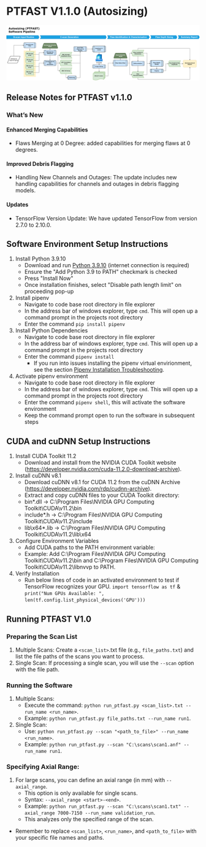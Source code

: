 # PTFAST V1.1.0 (Autosizing)
![PTFAST pipline](utils/PTFAST_Diagram.png)

## Release Notes for PTFAST v1.1.0
### What’s New
#### Enhanced Merging Capabilities
- Flaws Merging at 0 Degree: added capabilities for merging flaws at 0 degrees.
#### Improved Debris Flagging
- Handling New Channels and Outages: The update includes new handling capabilities for channels and outages in debris flagging models.
#### Updates
- TensorFlow Version Update: We have updated TensorFlow from version 2.7.0 to 2.10.0.

## Software Environment Setup Instructions
1. Install Python 3.9.10
    - Download and run [Python 3.9.10](https://www.python.org/downloads/release/python-3910/) (internet connection is required)
    - Ensure the "Add Python 3.9 to PATH" checkmark is checked
    - Press "Install Now"
    - Once installation finishes, select "Disable path length limit" on proceeding pop-up
2. Install pipenv
   - Navigate to code base root directory in file explorer
   - In the address bar of windows explorer, type `cmd`. This will open up a command prompt in the projects root directory
   - Enter the command `pip install pipenv`
3. Install Python Dependencies
    - Navigate to code base root directory in file explorer
    - In the address bar of windows explorer, type `cmd`. This will open up a command prompt in the projects root directory
    - Enter the command `pipenv install`
      - If you run into issues installing the pipenv virtual envirionment, see the section [Pipenv Installation Troubleshooting](#pipenv-installation-troubleshooting).
4. Activate pipenv environment
    - Navigate to code base root directory in file explorer
    - In the address bar of windows explorer, type `cmd`. This will open up a command prompt in the projects root directory
    - Enter the command `pipenv shell`, this will activate the software environment
    - Keep the command prompt open to run the software in subsequent steps

## CUDA and cuDNN Setup Instructions
1. Install CUDA Toolkit 11.2
    - Download and install from the NVIDIA CUDA Toolkit website (https://developer.nvidia.com/cuda-11.2.0-download-archive). 
2. Install cuDNN v8.1
    - Download cuDNN v8.1 for CUDA 11.2 from the cuDNN Archive (https://developer.nvidia.com/rdp/cudnn-archive). 
    - Extract and copy cuDNN files to your CUDA Toolkit directory:
    - bin\*.dll → C:\Program Files\NVIDIA GPU Computing Toolkit\CUDA\v11.2\bin
    - include\*.h → C:\Program Files\NVIDIA GPU Computing Toolkit\CUDA\v11.2\include
    - lib\x64\*.lib → C:\Program Files\NVIDIA GPU Computing Toolkit\CUDA\v11.2\lib\x64
3. Configure Environment Variables
    - Add CUDA paths to the PATH environment variable:
    - Example: Add C:\Program Files\NVIDIA GPU Computing Toolkit\CUDA\v11.2\bin and C:\Program Files\NVIDIA GPU Computing Toolkit\CUDA\v11.2\libnvvp to PATH.
4. Verify Installation
    - Run below lines of code in an activated environment to test if TensorFlow recognizes your GPU.
    `import tensorflow as tf` & 
    `print("Num GPUs Available: ", len(tf.config.list_physical_devices('GPU')))`

## Running PTFAST V1.0
### Preparing the Scan List
1. Multiple Scans: Create a `<scan_list>`.txt file (e.g., `file_paths.txt`) and list the file paths of the scans you want to process.
2. Single Scan: If processing a single scan, you will use the `--scan` option with the file path.
### Running the Software
1. Multiple Scans:
    - Execute the command: `python run_ptfast.py <scan_list>.txt --run_name <run_name>`.
    - Example: `python run_ptfast.py file_paths.txt --run_name run1`.
2. Single Scan:
    - Use: `python run_ptfast.py --scan "<path_to_file>" --run_name <run_name>`.
    - Example: `python run_ptfast.py --scan "C:\scans\scan1.anf" --run_name run1`.
### Specifying Axial Range:
1. For large scans, you can define an axial range (in mm) with `--axial_range`.
    - This option is only available for single scans.
    - Syntax: `--axial_range <start>-<end>`.
    - Example: `python run_ptfast.py --scan "C:\scans\scan1.txt" --axial_range 7000-7150 --run_name validation_run`.
    - This analyzes only the specified range of the scan.

- Remember to replace `<scan_list>`, `<run_name>`, and `<path_to_file>` with your specific file names and paths.

